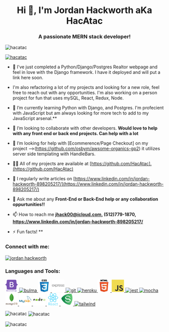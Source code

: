 <h1 align="center">Hi 👋, I'm Jordan Hackworth aKa HacAtac</h1>
<h3 align="center">A passionate MERN stack developer!</h3>

<p align="left"> <img src="https://komarev.com/ghpvc/?username=hacatac&label=Profile%20views&color=0e75b6&style=flat" alt="hacatac" /> </p>

<p align="left"> <a href="https://github.com/ryo-ma/github-profile-trophy"><img src="https://github-profile-trophy.vercel.app/?username=hacatac" alt="hacatac" /></a> </p>

- 🔭 I've just completed a Python/Django/Postgres Realtor webpage and feel in love with the Django framework. I have it deployed and will put a link here soon.
-    I'm also refactoring a lot of my projects and looking for a new role, feel free to reach out with any opportunities. I'm also working on a person project for fun that uses mySQL, React, Redux, Node.

- 🌱 I’m currently learning Python with Django, and Postgres. I'm profecient with JavaScript but am always looking for more tech to add to my JavaScript arsenal.**

- 👯 I’m looking to collaborate with other developers. **Would love to help with any front end or back end projects. Can help with a lot**

- 🤝 I’m looking for help with [Ecommerence/Page Checkout] on my project -->(https://github.com/osbym/awsome-organics-gp2) it utilizes server side templating with HandleBars.

- 👨‍💻 All of my projects are available at [https://github.com/HacAtac].(https://github.com/HacAtac)

- 📝 I regularly write articles on [https://www.linkedin.com/in/jordan-hackworth-898205217/](https://www.linkedin.com/in/jordan-hackworth-898205217/)

- 💬 Ask me about any **Front-End or Back-End help or any collaboration oppurtunities!!**

- 📫 How to reach me **jhack00@icloud.com, (512)779-1870, https://www.linkedin.com/in/jordan-hackworth-898205217/**

- ⚡ Fun facts! **

<h3 align="left">Connect with me:</h3>
<p align="left">
<a href="https://linkedin.com/in/jordan hackworth" target="blank"><img align="center" src="https://raw.githubusercontent.com/rahuldkjain/github-profile-readme-generator/master/src/images/icons/Social/linked-in-alt.svg" alt="jordan hackworth" height="30" width="40" /></a>
</p>

<h3 align="left">Languages and Tools:</h3>
<p align="left"> <a href="https://getbootstrap.com" target="_blank" rel="noreferrer"> <img src="https://raw.githubusercontent.com/devicons/devicon/master/icons/bootstrap/bootstrap-plain-wordmark.svg" alt="bootstrap" width="40" height="40"/> </a> <a href="https://bulma.io/" target="_blank" rel="noreferrer"> <img src="https://raw.githubusercontent.com/gilbarbara/logos/804dc257b59e144eaca5bc6ffd16949752c6f789/logos/bulma.svg" alt="bulma" width="40" height="40"/> </a> <a href="https://www.w3schools.com/css/" target="_blank" rel="noreferrer"> <img src="https://raw.githubusercontent.com/devicons/devicon/master/icons/css3/css3-original-wordmark.svg" alt="css3" width="40" height="40"/> </a> <a href="https://expressjs.com" target="_blank" rel="noreferrer"> <img src="https://raw.githubusercontent.com/devicons/devicon/master/icons/express/express-original-wordmark.svg" alt="express" width="40" height="40"/> </a> <a href="https://git-scm.com/" target="_blank" rel="noreferrer"> <img src="https://www.vectorlogo.zone/logos/git-scm/git-scm-icon.svg" alt="git" width="40" height="40"/> </a> <a href="https://heroku.com" target="_blank" rel="noreferrer"> <img src="https://www.vectorlogo.zone/logos/heroku/heroku-icon.svg" alt="heroku" width="40" height="40"/> </a> <a href="https://www.w3.org/html/" target="_blank" rel="noreferrer"> <img src="https://raw.githubusercontent.com/devicons/devicon/master/icons/html5/html5-original-wordmark.svg" alt="html5" width="40" height="40"/> </a> <a href="https://developer.mozilla.org/en-US/docs/Web/JavaScript" target="_blank" rel="noreferrer"> <img src="https://raw.githubusercontent.com/devicons/devicon/master/icons/javascript/javascript-original.svg" alt="javascript" width="40" height="40"/> </a> <a href="https://jestjs.io" target="_blank" rel="noreferrer"> <img src="https://www.vectorlogo.zone/logos/jestjsio/jestjsio-icon.svg" alt="jest" width="40" height="40"/> </a> <a href="https://mochajs.org" target="_blank" rel="noreferrer"> <img src="https://www.vectorlogo.zone/logos/mochajs/mochajs-icon.svg" alt="mocha" width="40" height="40"/> </a> <a href="https://www.mongodb.com/" target="_blank" rel="noreferrer"> <img src="https://raw.githubusercontent.com/devicons/devicon/master/icons/mongodb/mongodb-original-wordmark.svg" alt="mongodb" width="40" height="40"/> </a> <a href="https://www.mysql.com/" target="_blank" rel="noreferrer"> <img src="https://raw.githubusercontent.com/devicons/devicon/master/icons/mysql/mysql-original-wordmark.svg" alt="mysql" width="40" height="40"/> </a> <a href="https://nodejs.org" target="_blank" rel="noreferrer"> <img src="https://raw.githubusercontent.com/devicons/devicon/master/icons/nodejs/nodejs-original-wordmark.svg" alt="nodejs" width="40" height="40"/> </a> <a href="https://reactjs.org/" target="_blank" rel="noreferrer"> <img src="https://raw.githubusercontent.com/devicons/devicon/master/icons/react/react-original-wordmark.svg" alt="react" width="40" height="40"/> </a> <a href="https://scully.io/" target="_blank" rel="noreferrer"> <img src="https://raw.githubusercontent.com/scullyio/scully/main/assets/logos/SVG/scullyio-icon.svg" alt="scully" width="40" height="40"/> </a> <a href="https://tailwindcss.com/" target="_blank" rel="noreferrer"> <img src="https://www.vectorlogo.zone/logos/tailwindcss/tailwindcss-icon.svg" alt="tailwind" width="40" height="40"/> </a> </p>

<p><img align="left" src="https://github-readme-stats.vercel.app/api/top-langs?username=hacatac&show_icons=true&locale=en&layout=compact" alt="hacatac" /></p>

<p>&nbsp;<img align="center" src="https://github-readme-stats.vercel.app/api?username=hacatac&show_icons=true&locale=en" alt="hacatac" /></p>

<p><img align="center" src="https://github-readme-streak-stats.herokuapp.com/?user=hacatac&" alt="hacatac" /></p>
